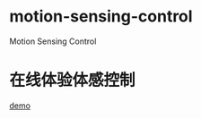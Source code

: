 # motion-sensing-control
Motion Sensing Control
# 在线体验体感控制
[demo](http://wandergis.com/motion-sensing-control/index.html)
